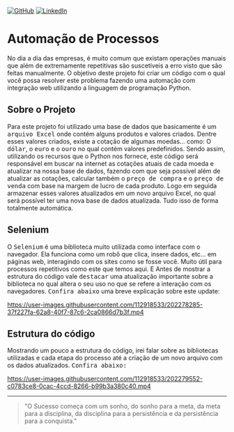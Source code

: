 [![GitHub](https://img.shields.io/github/license/jdeveloperanalyst/Analise-de-Dados)](https://github.com/jdeveloperanalyst/Analise-de-Dados/blob/master/LICENSE)
[![LinkedIn](https://img.shields.io/badge/-LinkedIn-05122A?style=flat&logo=linkedin)](https://www.linkedin.com/in/jonatas-silva-dev-6a6f6e/)

# Automação de Processos

No dia a dia das empresas, é muito comum que existam operações manuais que além de extremamente repetitivas são suscetíveis a erro visto que são feitas manualmente. O objetivo deste projeto foi criar um código com o qual você possa resolver este problema fazendo uma automação com integração web utilizando a linguagem de programação Python.

## Sobre o Projeto

Para este projeto foi utilizado uma base de dados que basicamente é um <kbd>arquivo Excel</kbd> onde contém alguns produtos e valores criados. Dentre esses valores criados, existe a cotação de algumas moedas... como: O <kbd>dólar</kbd>, o <kbd>euro</kbd> e o <kbd>ouro</kbd> no qual contém valores predefinidos. Sendo assim, utilizando os recursos que o Python nos fornece, este código será responsável em buscar na internet as cotações atuais de cada moeda e atualizar na nossa base de dados, fazendo com que seja possível além de atualizar as cotações, calcular também o <kbd>preço de compra</kbd> e o <kbd>preço de venda</kbd> com base na margem de lucro de cada produto. Logo em seguida armazenar esses valores atualizados em um novo arquivo Excel, no qual será possível ter uma nova base de dados atualizada. Tudo isso de forma totalmente automática.

## Selenium

O <kbd>Selenium</kbd> é uma biblioteca muito utilizada como interface com o navegador. Ela funciona como um robô que clica, insere dados, etc... em páginas web, interagindo com os sites como se fosse você. Muito útil para processos repetitivos como este que temos aqui. E Antes de mostrar a estrutura do código vale <kbd>destacar</kbd> uma atualização importante sobre a biblioteca no qual altera o seu uso no que se refere a interação com os navegadores. <kbd>Confira abaixo</kbd> uma breve explicação sobre este update:


https://user-images.githubusercontent.com/112918533/202278285-37f227fa-62a8-40f7-87c6-2ca0866d7b3f.mp4


## Estrutura do código

Mostrando um pouco a estrutura do código, irei falar sobre as bibliotecas utilizadas e cada etapa do processo até a criação de um novo arquivo com os dados atualizados. <kbd>Confira abaixo:</kbd> 


https://user-images.githubusercontent.com/112918533/202279552-c0783ce8-0cac-4ccd-8266-b99b3a380c40.mp4


***
> "O Sucesso começa com um sonho, do sonho para a meta, da meta para a disciplina, da disciplina para a persistência e da persistência para a conquista."
